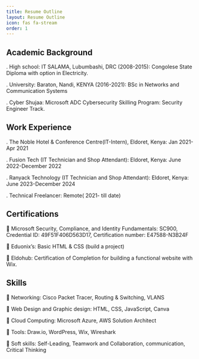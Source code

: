 ```yaml
---
title: Resume Outline
layout: Resume Outline
icon: fas fa-stream
order: 1
---
```

## Academic Background
. High school: IT SALAMA, Lubumbashi, DRC (2008-2015): Congolese State Diploma with option in Electricity.

. University: Baraton, Nandi, KENYA (2016-2021): BSc in Networks and Communication Systems

. Cyber Shujaa: Microsoft ADC Cybersecurity Skilling Program: Security Engineer Track.

## Work Experience

. The Noble Hotel & Conference Centre(IT-Intern), Eldoret, Kenya: Jan 2021- Apr 2021

. Fusion Tech (IT Technician and Shop Attendant): Eldoret, Kenya: June 2022-December 2022

. Ranyack Technology (IT Technician and Shop Attendant): Eldoret, Kenya: June 2023-December 2024

. Technical Freelancer: Remote( 2021- till date)

## Certifications

	Microsoft Security, Compliance, and Identity Fundamentals: SC900, Credential ID: 49F51F406D563D17, Certification number: E47588-N3B24F

	Eduonix’s: Basic HTML & CSS (build a project)

	Eldohub: Certification of Completion for building a functional website with Wix.

## Skills

	Networking: Cisco Packet Tracer, Routing & Switching, VLANS

	Web Design and Graphic design: HTML, CSS, JavaScript, Canva

	Cloud Computing: Microsoft Azure, AWS Solution Architect

	Tools: Draw.io, WordPress, Wix, Wireshark

	Soft skills: Self-Leading, Teamwork and Collaboration, communication, Critical Thinking



